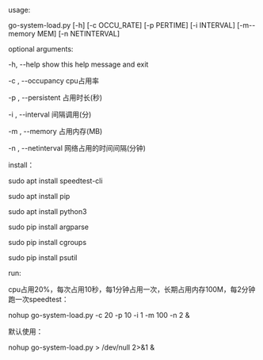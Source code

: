 usage: 

go-system-load.py [-h] [-c OCCU_RATE] [-p PERTIME] [-i INTERVAL] [-m--memory MEM] [-n NETINTERVAL]

optional arguments:

-h, --help show this help message and exit

-c , --occupancy cpu占用率

-p , --persistent 占用时长(秒)

-i , --interval 间隔调用(分)

-m , --memory 占用内存(MB)

-n , --netinterval 网络占用的时间间隔(分钟)

install：

sudo apt install speedtest-cli

sudo apt install pip

sudo apt install python3

sudo pip install argparse

sudo pip install cgroups

sudo pip install psutil

run:

cpu占用20%，每次占用10秒，每1分钟占用一次，长期占用内存100M，每2分钟跑一次speedtest：

nohup go-system-load.py -c 20 -p 10 -i 1 -m 100 -n 2 &

默认使用：

nohup go-system-load.py > /dev/null 2>&1 &
